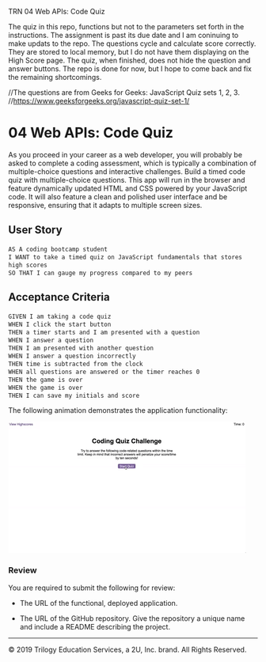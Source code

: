 TRN 04 Web APIs: Code Quiz

The quiz in this repo, functions but not to the parameters set forth in the instructions.  The assignment is past its due date and I am coninuing to make updats to the repo.  The questions cycle and calculate score correctly.  They are stored to local memory, but I do not have them displaying on the High Score page.  The quiz, when finished, does not hide the question and answer buttons.  The repo is done for now, but I hope to come back and fix the remaining shortcomings.  


//The questions are from Geeks for Geeks: JavaScript Quiz sets 1, 2, 3. 
//https://www.geeksforgeeks.org/javascript-quiz-set-1/








# 04 Web APIs: Code Quiz

As you proceed in your career as a web developer, you will probably be asked to complete a coding assessment, which is typically a combination of multiple-choice questions and interactive challenges. Build a timed code quiz with multiple-choice questions. This app will run in the browser and feature dynamically updated HTML and CSS powered by your JavaScript code. It will also feature a clean and polished user interface and be responsive, ensuring that it adapts to multiple screen sizes.

## User Story

```
AS A coding bootcamp student
I WANT to take a timed quiz on JavaScript fundamentals that stores high scores
SO THAT I can gauge my progress compared to my peers
```

## Acceptance Criteria

```
GIVEN I am taking a code quiz
WHEN I click the start button
THEN a timer starts and I am presented with a question
WHEN I answer a question
THEN I am presented with another question
WHEN I answer a question incorrectly
THEN time is subtracted from the clock
WHEN all questions are answered or the timer reaches 0
THEN the game is over
WHEN the game is over
THEN I can save my initials and score
```

The following animation demonstrates the application functionality:

![code quiz](./Assets/04-web-apis-homework-demo.gif)

### Review

You are required to submit the following for review:

* The URL of the functional, deployed application.

* The URL of the GitHub repository. Give the repository a unique name and include a README describing the project.

- - -
© 2019 Trilogy Education Services, a 2U, Inc. brand. All Rights Reserved.
